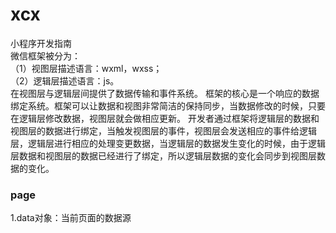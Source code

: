 # xcx
小程序开发指南  
微信框架被分为：  
（1）视图层描述语言：wxml，wxss；  
（2）逻辑层描述语言：js。  
在视图层与逻辑层间提供了数据传输和事件系统。 
框架的核心是一个响应的数据绑定系统。框架可以让数据和视图非常简洁的保持同步，当数据修改的时候，只要在逻辑层修改数据，视图层就会做相应更新。 
开发者通过框架将逻辑层的数据和视图层的数据进行绑定，当触发视图层的事件，视图层会发送相应的事件给逻辑层，逻辑层进行相应的处理变更数据，当逻辑层的数据发生变化的时候，由于逻辑层数据和视图层的数据已经进行了绑定，所以逻辑层数据的变化会同步到视图层数据的变化。
### page
1.data对象：当前页面的数据源
